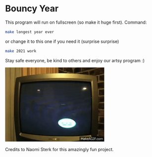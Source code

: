 # Bouncy Year

This program will run on fullscreen (so make it huge first). Command:
```bash
make longest year ever 
```
or change it to this one if you need it (surprise surprise)
```bash
make 2021 work
```
Stay safe everyone, be kind to others and enjoy our artsy program :)

![](ArtsyContest/satisfying.gif)

Credits to Naomi Sterk for this amazingly fun project.
